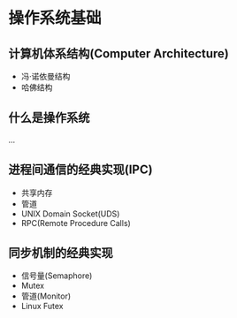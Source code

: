 # 操作系统基础
## 计算机体系结构(Computer Architecture)
- 冯·诺依曼结构
- 哈佛结构

## 什么是操作系统
...

## 进程间通信的经典实现(IPC)
- 共享内存
- 管道
- UNIX Domain Socket(UDS)
- RPC(Remote Procedure Calls)

## 同步机制的经典实现
- 信号量(Semaphore)
- Mutex
- 管道(Monitor)
- Linux Futex

## 